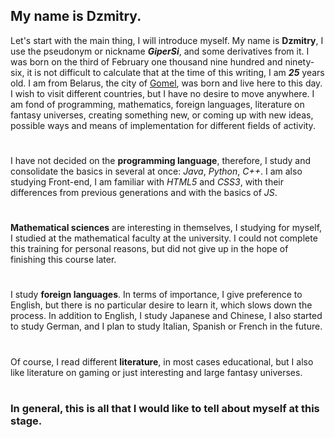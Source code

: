 ## My name is Dzmitry.

Let's start with the main thing, I will introduce myself. My name is **Dzmitry**, I use the pseudonym or nickname ***GiperSi***, and some derivatives from it.
I was born on the third of February one thousand nine hundred and ninety-six, it is not difficult to calculate that at the time of this writing, I am ***25*** years old.
I am from Belarus, the city of [Gomel](https://www.google.com/maps/place/%D0%93%D0%BE%D0%BC%D0%B5%D0%BB%D1%8C/@52.4249312,30.8108272,11z/data=!3m1!4b1!4m5!3m4!1s0x46d4699b50faf1a5:0x5ecca30fd2361396!8m2!3d52.4313388!4d30.99367 "Гомель"), was born and live here to this day. I wish to visit different countries, but I have no desire to move anywhere.
I am fond of programming, mathematics, foreign languages, literature on fantasy universes, creating something new, or coming up with new ideas, possible ways and means of implementation for different fields of activity.
#
I have not decided on the **programming language**, therefore, I study and consolidate the basics in several at once: *Java*, *Python*, *C++*.
I am also studying Front-end, I am familiar with *HTML5* and *CSS3*, with their differences from previous generations and with the basics of *JS*.
#
**Mathematical sciences** are interesting in themselves, I studying for myself, I studied at the mathematical faculty at the university. I could not complete this training for personal reasons, but did not give up in the hope of finishing this course later.
#
I study **foreign languages**.
In terms of importance, I give preference to English, but there is no particular desire to learn it, which slows down the process.
In addition to English, I study Japanese and Chinese, I also started to study German, and I plan to study Italian, Spanish or French in the future.
#
Of course, I read different **literature**, in most cases educational, but I also like literature on gaming or just interesting and large fantasy universes.
#
### In general, this is all that I would like to tell about myself at this stage.
